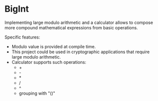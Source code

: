 # BigInt

Implementing large modulo arithmetic and a calculator allows to compose more compound mathematical expressions from basic operations.

Specific features:
* Modulo value is provided at compile time.
* This project could be used in cryptographic applications that require large modulo arithmetic.
* Calculator supports such operations:
	* \+
	* \-
	* \*
	* /
	* ^
	* grouping with "()"